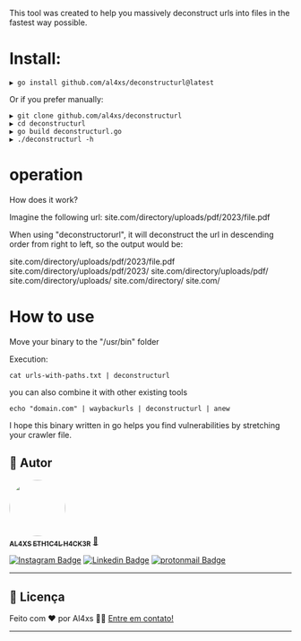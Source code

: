 This tool was created to help you massively deconstruct urls into files in the fastest way possible.

# Install:
```
▶ go install github.com/al4xs/deconstructurl@latest
```
Or if you prefer manually:

```
▶ git clone github.com/al4xs/deconstructurl
▶ cd deconstructurl
▶ go build deconstructurl.go
▶ ./deconstructurl -h
```
# operation
How does it work?

Imagine the following url:
site.com/directory/uploads/pdf/2023/file.pdf

When using "deconstructorurl", it will deconstruct the url in descending order from right to left, so the output would be:

site.com/directory/uploads/pdf/2023/file.pdf
site.com/directory/uploads/pdf/2023/
site.com/directory/uploads/pdf/
site.com/directory/uploads/
site.com/directory/
site.com/

# How to use
Move your binary to the "/usr/bin" folder

Execution:
```
cat urls-with-paths.txt | deconstructurl
```

you can also combine it with other existing tools
```
echo "domain.com" | waybackurls | deconstructurl | anew
```

I hope this binary written in go helps you find vulnerabilities by stretching your crawler file.

## 🦸 Autor

 <a href="https://github.com/al4xs">
 <img style="border-radius: 50%;" src="https://avatars.githubusercontent.com/u/40411471?v=4" width="100px;" alt=""/>
 <br />
 <sub><b>AL4XS ETH1C4L H4CK3R</b></sub></a> <a href="http://al4xs.github.io/" title="Github Personal Blog"> 🚀</a>
 <br />

[![Instagram Badge](https://img.shields.io/badge/-@michaelferral4xs-1ca0f1?style=flat-square&labelColor=1ca0f1&logo=instagram&logoColor=white&link=https://instagram.com/michaelferral4xs)](https://instagram.com/michaelferral4xs) 
[![Linkedin Badge](https://img.shields.io/badge/-Al4xs-blue?style=flat-square&logo=Linkedin&logoColor=white&link=https://www.linkedin.com/in/michael-al4xs/)](https://www.linkedin.com/in/michael-al4xs/) 
[![protonmail Badge](https://img.shields.io/badge/-@al4xs@protonmail.com-c14438?style=flat-square&logo=protonmail&logoColor=white&link=mailto:al4xs@protonmail.com)](mailto:al4xs@protonmail.com)

---

## 📝 Licença

Feito com ❤️  por Al4xs 👋🏽 [Entre em contato!](https://www.linkedin.com/in/michael-al4xs/)

---
